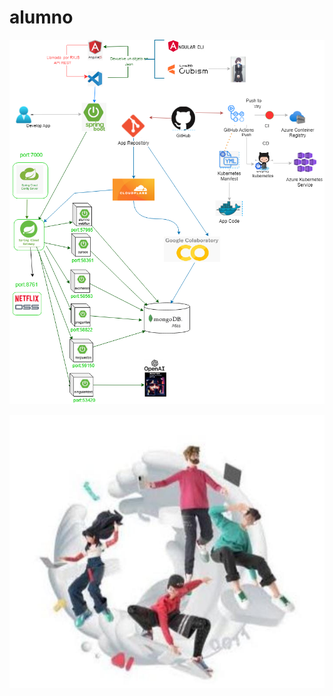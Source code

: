 # alumno

![Alt text](https://github.com/HACKATHON-DATA-ANALYTICS-2024-NTTDATA/eurekaserver/blob/master/src/main/resources/fotocreador/Arquitectura%20redneuronal.drawio.png)

[![Watch the video](https://github.com/51NG-L-R1D-D/eurekaserver/blob/master/src/main/resources/fotocreador/foto.jpeg)](https://www.youtube.com/watch?v=-jgGxUVY4DE)


